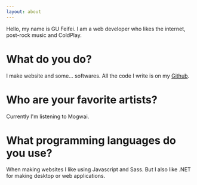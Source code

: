```yaml
---
layout: about
---
```


Hello, my name is GU Feifei. I am a  web developer who likes the internet, post-rock music and ColdPlay.

# What do you do?
I make website and some... softwares. All the code I write is on my [Github](https://github.com/mossgreen).

# Who are your favorite artists?
Currently I'm listening to Mogwai.

# What programming languages do you use?
When making websites I like using Javascript and Sass. But I also like .NET for making desktop or web applications.

